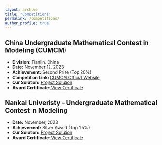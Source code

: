 ```yaml
---
layout: archive
title: "Competitions"
permalink: /competitions/
author_profile: true
---
```


## China Undergraduate Mathematical Contest in Modeling (CUMCM)

- **Division:** Tianjin, China
- **Date:** November 12, 2023 
- **Achievement:** Second Prize (Top 20%)
- **Competition Link:** <a href="https://en.mcm.edu.cn/">CUMCM Official Website</a>
- **Our Solution:** <a href="../files/works/CUMCM-2023-Solution.pdf"> Project Solution</a>
- **Award Certificate:**<a href="../files/certificates/others/CUMCM_TD_Certificate-CNEN.pdf"> View Certificate</a> 


## Nankai Univeristy - Undergraduate Mathematical Contest in Modeling 

- **Date:** November, 2023 
- **Achievement:** Silver Award (Top 1.5%)
- **Our Solution:** <a href="../files/works/NKU-2023-Solution.pdf"> Project Solution</a>
- **Award Certificate:**<a href="../files/certificates/others/NKU-Certificate-CNEN.pdf"> View Certificate</a> 
  
<!-- Commented out sections -->
<!-- {% if site.author.googlescholar %}
  <div class="wordwrap">You can also find my articles on <a href="{{site.author.googlescholar}}">my Google Scholar profile</a>.</div>
{% endif %}
{% include base_path %}
{% for post in site.publications reversed %}
  {% include archive-single.html %}
{% endfor %} -->